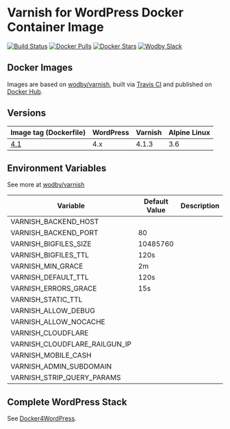 # Varnish for WordPress Docker Container Image

[![Build Status](https://travis-ci.org/wodby/wordpress-varnish.svg?branch=master)](https://travis-ci.org/wodby/wordpress-varnish)
[![Docker Pulls](https://img.shields.io/docker/pulls/wodby/wordpress-varnish.svg)](https://hub.docker.com/r/wodby/wordpress-varnish)
[![Docker Stars](https://img.shields.io/docker/stars/wodby/wordpress-varnish.svg)](https://hub.docker.com/r/wodby/wordpress-varnish)
[![Wodby Slack](http://slack.wodby.com/badge.svg)](http://slack.wodby.com)

## Docker Images

Images are based on [wodby/varnish](https://github.com/wodby/varnish), built via [Travis CI](https://travis-ci.org/wodby/wordpress-varnish) and published on [Docker Hub](https://hub.docker.com/r/wodby/wordpress-varnish). 

## Versions

| Image tag (Dockerfile)                                                     | WordPress | Varnish | Alpine Linux |
| -------------------------------------------------------------------------- | --------- | ------- | ------------ |
| [4.1](https://github.com/wodby/wordpress-varnish/tree/master/4/Dockerfile) | 4.x       | 4.1.3   | 3.6          |

## Environment Variables

See more at [wodby/varnish](https://github.com/wodby/varnish)

| Variable                      | Default Value | Description |
| ----------------------------- | ------------- | ----------- |
| VARNISH_BACKEND_HOST          |               |             |
| VARNISH_BACKEND_PORT          | 80            |             |
| VARNISH_BIGFILES_SIZE         | 10485760      |             |
| VARNISH_BIGFILES_TTL          | 120s          |             |
| VARNISH_MIN_GRACE             | 2m            |             |
| VARNISH_DEFAULT_TTL           | 120s          |             |
| VARNISH_ERRORS_GRACE          | 15s           |             |
| VARNISH_STATIC_TTL            |               |             |
| VARNISH_ALLOW_DEBUG           |               |             |
| VARNISH_ALLOW_NOCACHE         |               |             |
| VARNISH_CLOUDFLARE            |               |             |
| VARNISH_CLOUDFLARE_RAILGUN_IP |               |             |
| VARNISH_MOBILE_CASH           |               |             |
| VARNISH_ADMIN_SUBDOMAIN       |               |             |
| VARNISH_STRIP_QUERY_PARAMS    |               |             |

## Complete WordPress Stack

See [Docker4WordPress](https://github.com/wodby/docker4wordpress).
